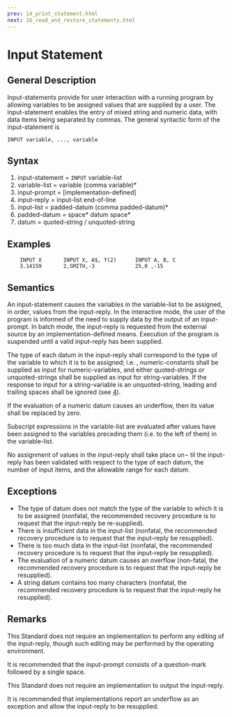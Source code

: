```yaml
---
prev: 14_print_statement.html
next: 16_read_and_restore_statements.html
---
```


# Input Statement

## General Description

Input-statements provide for user interaction with a running program by allowing variables to be assigned values that 
are supplied by a user. The input-statement enables the entry of mixed string and numeric data, with data items being
separated by commas. The general syntactic form of the input-statement is

    INPUT variable, ..., variable

## Syntax

1. input-statement    = `INPUT` variable-list 
2. variable-list      = variable (comma variable)*
3. input-prompt       = [implementation-defined]
4. input-reply        = input-list end-of-line
5. input-list         = padded-datum (comma padded-datum)*
6. padded-datum       = space* datum space*
7. datum              = quoted-string / unquoted-string

## Examples

```BASIC
    INPUT X       INPUT X, A$, Y(2)      INPUT A, B, C
    3.14159       2,SMITH,-3             25,0 ,-15
```

## Semantics

An input-statement causes the variables in the variable-list to be assigned, in order, values from the input-reply. In
the interactive mode, the user of the program is informed of the need to supply data by the output of an input-prompt.
In batch mode, the input-reply is requested from the external source by an implementation-defined means. Execution of 
the program is suspended until a valid input-reply has been supplied.

The type of each datum in the input-reply shall correspond to the type of the variable to which it is to be assigned;
i.e. , numeric-constants shall be supplied as input for numeric-variables, and either quoted-strings or unquoted-strings
shall be supplied as input for string-variables. If the response to input for a string-variable is an unquoted-string,
leading and trailing spaces shall be ignored (see [4](4_characters_and_strings.md)).

If the evaluation of a numeric datum causes an underflow, then its value shall be replaced by zero.

Subscript expressions in the variable-list are evaluated after values have been assigned to the variables preceding them
(i.e. to the left of them) in the variable-list.

No assignment of values in the input-reply shall take place un¬ til the input-reply has been validated with respect to
the type of each datum, the number of input items, and the allowable range for each datum.

## Exceptions

- The type of datum does not match the type of the variable to which it is to be assigned (nonfatal, the recommended
  recovery procedure is to request that the input-reply be re-supplied).
- There is insufficient data in the input-list (nonfatal, the recommended recovery procedure is to request that the
  input-reply be resupplied).
- There is too much data in the input-list (nonfatal, the recommended recovery procedure is to request that the
  input-reply be resupplied).
- The evaluation of a numeric datum causes an overflow (non-fatal, the recommended recovery procedure is to request that
  the input-reply be resupplied).
- A string datum contains too many characters (nonfatal, the recommended recovery procedure is to request that the
  input-reply he resupplied).

## Remarks

This Standard does not require an implementation to perform any editing of the input-reply, though such editing may be 
performed by the operating environment.

It is recommended that the input-prompt consists of a question-mark followed by a single space.

This Standard does not require an implementation to output the input-reply.

It is recommended that implementations report an underflow as an exception and allow the input-reply to be resupplied.
